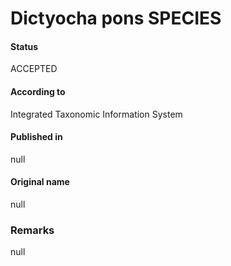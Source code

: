 Dictyocha pons SPECIES
=======

#### Status
ACCEPTED

#### According to
Integrated Taxonomic Information System

#### Published in
null

#### Original name
null

### Remarks
null